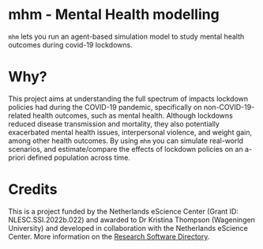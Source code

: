 # mhm - Mental Health modelling
`mhm` lets you run an agent-based simulation model to study mental health outcomes during covid-19 lockdowns. 

# Why?
This project aims at understanding the full spectrum of impacts lockdown policies had during the COVID-19 pandemic, specifically on non-COVID-19-related health outcomes, such as mental health. Although lockdowns reduced disease transmission and mortality, they also potentially exacerbated mental health issues, interpersonal violence, and weight gain, among other health outcomes. By using `mhm` you can simulate real-world scenarios, and estimate/compare the effects of lockdown policies on an a-priori defined population across time.


# Credits
This is a project funded by the Netherlands eScience Center (Grant ID: NLESC.SSI.2022b.022) and awarded to Dr Kristina Thompson (Wageningen University) and developed in collaboration with the Netherlands eScience Center. More information on the [Research Software Directory](https://research-software-directory.org/projects/covid-19-mitigation-policies).
